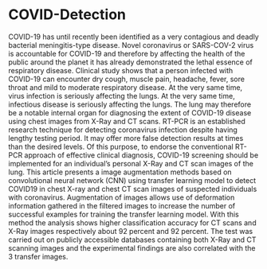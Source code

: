 # COVID-Detection
COVID-19 has until recently been identified as a very contagious and deadly bacterial
meningitis-type disease. Novel coronavirus or SARS-COV-2 virus is accountable for COVID-19
and therefore by affecting the health of the public around the planet it has already
demonstrated the lethal essence of respiratory disease. Clinical study shows that a person
infected with COVID-19 can encounter dry cough, muscle pain, headache, fever, sore throat
and mild to moderate respiratory disease. At the very same time, virus infection is seriously
affecting the lungs. At the very same time, infectious disease is seriously affecting the lungs.
The lung may therefore be a notable internal organ for diagnosing the extent of COVID-19
disease using chest images from X-Ray and CT scans. RT-PCR is an established research
technique for detecting coronavirus infection despite having lengthy testing period. It may
offer more false detection results at times than the desired levels. Of this purpose, to endorse
the conventional RT-PCR approach of effective clinical diagnosis, COVID-19 screening should
be implemented for an individual’s personal X-Ray and CT scan images of the lung. This article
presents a image augmentation methods based on convolutional neural network (CNN) using
transfer learning model to detect COVID19 in chest X-ray and chest CT scan images of suspected
individuals with coronavirus. Augmentation of images allows use of deformation information
gathered in the filtered images to increase the number of successful examples for training the
transfer learning model. With this method the analysis shows higher classification accuracy for
CT scans and X-Ray images respectively about 92 percent and 92 percent. The test was carried
out on publicly accessible databases containing both X-Ray and CT scanning images and the
experimental findings are also correlated with the 3 transfer images.
